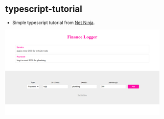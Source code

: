 # typescript-tutorial
- Simple typescript tutorial from [Net Ninja](https://www.youtube.com/watch?v=2pZmKW9-I_k).

![](./financeLogger.png)